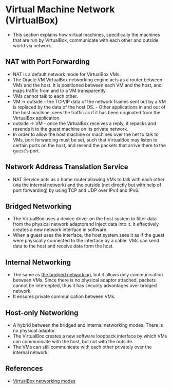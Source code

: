 # Virtual Machine Network (VirtualBox)

- This section explains how virtual machines, specifically the machines that are run by VirtualBox, communicate with each other and outside world via network.

## NAT with Port Forwarding
- NAT is a default network mode for VirtualBox VMs.
- The Oracle VM VirtualBox networking engine acts as a router between VMs and the host. It is positioned between each VM and the host, and maps traffic from and to a VM transparently.
- VMs cannot talk to each other.
- VM -> outside - the TCP/IP data of the network frames sent out by a VM is replaced by the data of the host OS. - Other applications in and out of the host machine, sees the traffic as if it has been originated from the VirtualBox application.
- outside -> VM - once the VirtualBox receives a reply, it repacks and resends it to the guest machine on its private network.
- In order to allow the host machine or machines over the net to talk to VMs, port forwarding must be set, such that VirtualBox may listen to certain ports on the host, and resend the packets that arrive there to the guest's port.

## Network Address Translation Service
- NAT Service acts as a home router allowing VMs to talk with each other (via the internal network) and the outside (not directly but with help of port forwarding) by using TCP and UDP over IPv4 and IPv6.

## Bridged Networking
- The VirtualBox uses a device driver on the host system to filter data from the physical network adaptorand inject data into it. It effectively creates a new network interface in software.
- When a guest uses the interface, the host system sees it as if the guest were physically connected to the interface by a cable. VMs can send data to the host and receive data form the host.

## Internal Networking
- The same as [the bridged networking](#bridged-networking), but it allows only communication between VMs. Since there is no physical adaptor attached, packets cannot be intercepted, thus it has security advantages over bridged network.
- It ensures private communication between VMs.

## Host-only Networking
- A hybrid between the bridged and internal networking modes. There is no physical adaptor.
- The VirtualBox creates a new software loopback interface by which VMs can communicate with the host, but not with the outside.
- The VMs can still communicate with each other privately over the internal network.

## References
- [VirtualBox networking modes](https://www.virtualbox.org/manual/ch06.html#networkingmodes)
